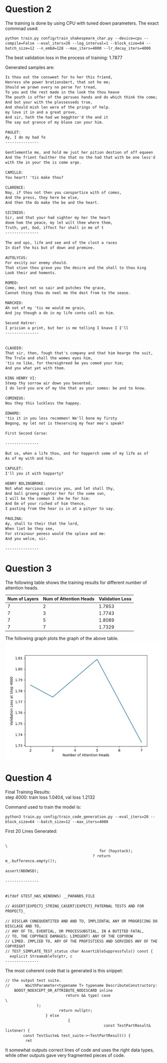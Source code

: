 # Question 2
The training is done by using CPU with tuned down parameters.
The exact commnad used:
```
python train.py config/train_shakespeare_char.py --device=cpu --compile=False --eval_iters=20 --log_interval=1 --block_size=64 --batch_size=12 --n_embd=128 --max_iters=4000 --lr_decay_iters=4000
```

The best validation loss in the process of training: 1.7877

Generated samples are:
```
Is thou out the consweet for to her this friend,
Henress she power brationsbert, that set he me;
Should we prown overy no perse for tread,
To you and the rest made in the look the thou heave
The pouth is offer of the persues hands and do which think the come;
And but your with the plessesseds true,
And should mish len were of the prings of help.
my love it in and a great prove,
And sir, hath the had we begghter'd the and it
The say out grance of my blase can your him.

PAULET:
Ay, I do my had fe
---------------

Gentlementle me, and hold me just her pition destion of off equeen
And the frient faulther the that no the had that with be one less'd
with the in your the is come arge.

CAMILLO:
You heart! 'tis make thou?

CLARENCE:
Nay, if thou not then you canspartice with of comes,
And the press, they here be else,
And then the do make the be and the heart.

SICINIUS:
Sir, and that your had sighter my her the heart
doom hom the peace, my let wilt thee where them,
Truth, yet, God, iffect for shall in me of t
---------------

The and ops, life and see and of the clost a races
In dief the his but of down and premine.

AUTOLYCUS:
For excity our enemy should.
That stion thou grave you the desire and the shall to thou king
Look their and homents.

ROMEO:
Come, best not so sair and putches the grace,
Cannot thing thou do neel me the dest from to the sease.

MARCHIO:
Ah not of my 'tis me would me grain,
And joy though a do in my life conto call on him.

Second Hatrer:
I prician a print, but her is me telling I knave I I'll
---------------


CLAUDIO:
That sir, then, fough that's company and that him hearge the suit,
The Trule and shall the womes eyes him,
'tis no like, for thereighreed be you comed your him;
And you what yet with them.

KING HENRY VI:
Steep thy sorrow air down you besented,
I do lord you are of my the that as your somes: be and to know.

COMINIUS:
Nou they this luckless the happey.

EDWARD:
'tis it in you less recommen! We'll bone my firsty
Begong, my let not is theserving my fear meo's speak?

First Second Cerse:

---------------

But us, when a life thou, and for happerch some of my life as of
As of my with and him.

CAPULET:
I'll you it with happarty?

HENRY BOLINGBROKE:
Not what marcious convice you, and let shall thy,
And ball groeng righter her for the some son,
I will be the common I she he for him:
And Em of your riched of him thence,
I pasting from the hear is in at a pityer to say.

PAULINA:
Ay, shall to their that the lord,
When liet be they see,
For strainour peness would the splace and me:
And you welce, sir.

---------------
```
# Question 3
The following table shows the training results for different number of attention heads.

| Num of Layers | Num of Attention Heads | Validation Loss |
| - | - | - |
| 7 | 2 | 1.7853 |
| 7 | 3 | 1.7743 |
| 7 | 5 | 1.8089 |
| 7 | 7 | 1.7329 |

The following graph plots the graph of the above table.
![image](figures/Plot%20(1).jpg)

# Question 4
Final Training Results:<br>
step 4000: train loss 1.0404, val loss 1.2132

Command used to train the model is:
```
python3 train.py config/train_code_generation.py --eval_iters=20 --block_size=64 --batch_size=12 --max_iters=4000
```

First 20 Lines Generated:
```
                                                                                                                                        \
                                          for (haystack);
                                       ? return m_.bufference.empty());
                                                                                                           assert(NDOWSD);
                                                                                                             
---------------


#ifdef GTEST_HAS_WINDOWS) __PARANDS_FILE

// ASSERT|EXPECT}_STRING_CASERT|EXPECT}_PATERNAL TESTS AND FOR PROPECT}_

// DISCLAR CONEQUENTITED AND AND TO, IMPLIENTAL ANY OR PROGRICING DO DISCLASE AND TO,
// ANY OF TO, EVENTIAL, OR PROCESSUBSTIAL, IN A BUTITED FATAL,
// TO, THE COPYRACE DAMAGES; LIMIGENT) ANY OF THE COPYROW
// LIMED. IMPLIED TO, ARY OF THE PROFISTIESS AND SERVIDES ANY OF THE COPYRIGHT
// TEST_SIMPLATE_TEST_status char AssertibleSuppressfuls() const {
  explicit StreamableTo(ptr, c
---------------
```
The most coherent code that is generated is this snippet:
```
// the output test suite.
//       WaithParameter<typename T> typename DescributeConstructory:
    BOOST_NOEXCEPT_OR_ATTRIBUTE_NODISCARD inline
                           return && type) case                                                \
              );
                        return nullptr;
                  } else
                            {
                                            const TestPartResult& listener) {
        const TestSuite& test_suite->~TestPartResult() {
         ret
```
It somewhat outputs correct lines of code and uses the right data types, while other outputs gave very fragmented pieces of code.